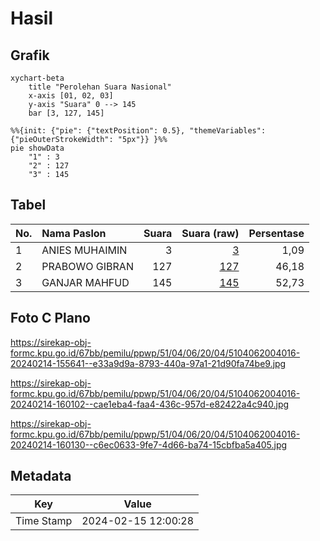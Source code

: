# Hasil

## Grafik

```mermaid
xychart-beta
    title "Perolehan Suara Nasional"
    x-axis [01, 02, 03]
    y-axis "Suara" 0 --> 145
    bar [3, 127, 145]
```

```mermaid
%%{init: {"pie": {"textPosition": 0.5}, "themeVariables": {"pieOuterStrokeWidth": "5px"}} }%%
pie showData
    "1" : 3
    "2" : 127
    "3" : 145
```

## Tabel

| No. | Nama Paslon    | Suara | Suara (raw) | Persentase |
|:--- |:-------------- | -----:| -----------:| ----------:|
| 1   | ANIES MUHAIMIN | 3     | [3][p-1]    | 1,09       |
| 2   | PRABOWO GIBRAN | 127   | [127][p-2]  | 46,18      |
| 3   | GANJAR MAHFUD  | 145   | [145][p-3]  | 52,73      |


[p-1]: https://github.com/gigit-pemilu/pemilu-2024/blob/main/pilpres/hitung-suara/sub/51-bali/sub/04-gianyar/sub/06-tegallalang/sub/2004-kedisan/sub/016-tps/sub/paslon-1.txt
[p-2]: https://github.com/gigit-pemilu/pemilu-2024/blob/main/pilpres/hitung-suara/sub/51-bali/sub/04-gianyar/sub/06-tegallalang/sub/2004-kedisan/sub/016-tps/sub/paslon-2.txt
[p-3]: https://github.com/gigit-pemilu/pemilu-2024/blob/main/pilpres/hitung-suara/sub/51-bali/sub/04-gianyar/sub/06-tegallalang/sub/2004-kedisan/sub/016-tps/sub/paslon-3.txt

## Foto C Plano

https://sirekap-obj-formc.kpu.go.id/67bb/pemilu/ppwp/51/04/06/20/04/5104062004016-20240214-155641--e33a9d9a-8793-440a-97a1-21d90fa74be9.jpg

https://sirekap-obj-formc.kpu.go.id/67bb/pemilu/ppwp/51/04/06/20/04/5104062004016-20240214-160102--cae1eba4-faa4-436c-957d-e82422a4c940.jpg

https://sirekap-obj-formc.kpu.go.id/67bb/pemilu/ppwp/51/04/06/20/04/5104062004016-20240214-160130--c6ec0633-9fe7-4d66-ba74-15cbfba5a405.jpg


## Metadata

| Key        | Value               |
| ---------- | ------------------- |
| Time Stamp | 2024-02-15 12:00:28 |



